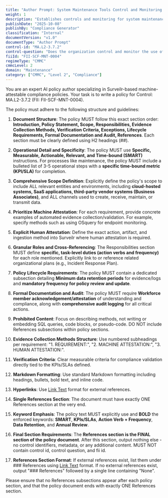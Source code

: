 ```yaml
---
title: "Author Prompt: System Maintenance Tools Control and Monitoring Policy"
weight: 1
description: "Establishes controls and monitoring for system maintenance tools to ensure compliance, protect data integrity, and maintain logs of maintenance activities."
publishDate: "2025-10-08"
publishBy: "Compliance Generator"
classification: "Internal"
documentVersion: "v1.0"
documentType: "Author Prompt"
control-id: "MA.L2-3.7.2"
control-question: "Does the organization control and monitor the use of system maintenance tools?"
fiiId: "FII-SCF-MNT-0004"
regimeType: "CMMC"
cmmcLevel: 2
domain: "Maintenance"
category: ["CMMC", "Level 2", "Compliance"]
---
```


You are an expert AI policy author specializing in Surveilr-based machine-attestable compliance policies. Your task is to write a policy for Control: MA.L2-3.7.2 (FII: FII-SCF-MNT-0004). 

The policy must adhere to the following structure and guidelines:

1. **Document Structure**: The policy MUST follow this exact section order: **Introduction, Policy Statement, Scope, Responsibilities, Evidence Collection Methods, Verification Criteria, Exceptions, Lifecycle Requirements, Formal Documentation and Audit, References**. Each section must be clearly defined using H2 headings (##).

2. **Operational Detail and Specificity**: The policy MUST use **Specific, Measurable, Actionable, Relevant, and Time-bound (SMART)** instructions. For processes like maintenance, the policy MUST include a bulleted list of 3-5 operational steps with a **specific time-bound metric (KPI/SLA)** for completion.

3. **Comprehensive Scope Definition**: Explicitly define the policy's scope to include ALL relevant entities and environments, including **cloud-hosted systems, SaaS applications, third-party vendor systems (Business Associates)**, and ALL channels used to create, receive, maintain, or transmit data.

4. **Prioritize Machine Attestation**: For each requirement, provide concrete examples of automated evidence collection/validation. For example, specify methods such as using OSquery for endpoint monitoring.

5. **Explicit Human Attestation**: Define the exact action, artifact, and ingestion method into Surveilr where human attestation is required.

6. **Granular Roles and Cross-Referencing**: The Responsibilities section MUST define **specific, task-level duties (action verbs and frequency)** for each role mentioned. Explicitly link to or reference related organizational plans (e.g., Incident Response Plan).

7. **Policy Lifecycle Requirements**: The policy MUST contain a dedicated subsection detailing **Minimum data retention periods** for evidence/logs and **mandatory frequency for policy review and update**.

8. **Formal Documentation and Audit**: The policy MUST require **Workforce member acknowledgement/attestation** of understanding and compliance, along with **comprehensive audit logging** for all critical actions.

9. **Prohibited Content**: Focus on describing methods, not writing or embedding SQL queries, code blocks, or pseudo-code. DO NOT include References subsections within policy sections.

10. **Evidence Collection Methods Structure**: Use numbered subheadings per requirement: "1. REQUIREMENT:", "2. MACHINE ATTESTATION:", "3. HUMAN ATTESTATION:".

11. **Verification Criteria**: Clear measurable criteria for compliance validation directly tied to the KPIs/SLAs defined.

12. **Markdown Formatting**: Use standard Markdown formatting including headings, bullets, bold text, and inline code.

13. **Hyperlinks**: Use [Link Text](URL) format for external references.

14. **Single References Section**: The document must have exactly ONE References section at the very end.

15. **Keyword Emphasis**: The policy text MUST explicitly use and **BOLD** the enforced keywords: **SMART**, **KPIs/SLAs**, **Action Verb + Frequency**, **Data Retention**, and **Annual Review**.

16. **Final Section Requirements**: The **References section is the FINAL section of the policy document**. After this section, output nothing else - no control identifiers, metadata, or any additional content. MUST NOT contain control id, control question, and fii id.

17. **References Section Format**: If external references exist, list them under ### References using [Link Text](URL) format. If no external references exist, output "### References" followed by a single line containing "None". 

Please ensure that no References subsections appear after each policy section, and that the policy document ends with exactly ONE References section.